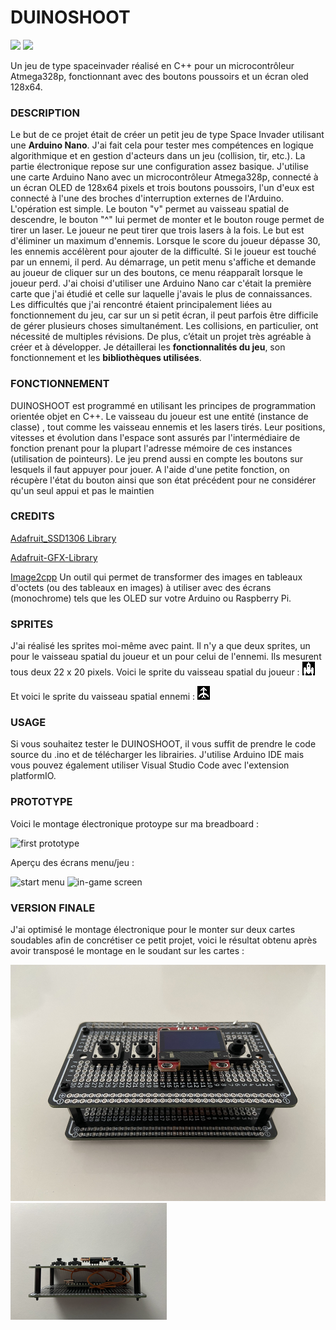 # DUINOSHOOT
![](https://img.shields.io/badge/Made_in-C++-red)
![](https://img.shields.io/badge/Arduino-project-yellow)

Un jeu de type spaceinvader réalisé en C++ pour un microcontrôleur Atmega328p, fonctionnant avec des boutons poussoirs et un écran oled 128x64.

### DESCRIPTION
Le but de ce projet était de créer un petit jeu de type Space Invader utilisant une **Arduino Nano**. J'ai fait cela pour tester mes compétences en logique algorithmique et en gestion d'acteurs dans un jeu (collision, tir, etc.). La partie électronique repose sur une configuration assez basique. J'utilise une carte Arduino Nano avec un microcontrôleur Atmega328p, connecté à un écran OLED de 128x64 pixels et trois boutons poussoirs, l'un d'eux est connecté à l'une des broches d'interruption externes de l'Arduino. L'opération est simple. Le bouton "v" permet au vaisseau spatial de descendre, le bouton "^" lui permet de monter et le bouton rouge permet de tirer un laser. Le joueur ne peut tirer que trois lasers à la fois. Le but est d'éliminer un maximum d'ennemis. Lorsque le score du joueur dépasse 30, les ennemis accélèrent pour ajouter de la difficulté. Si le joueur est touché par un ennemi, il perd. Au démarrage, un petit menu s'affiche et demande au joueur de cliquer sur un des boutons, ce menu réapparaît lorsque le joueur perd.
J'ai choisi d'utiliser une Arduino Nano car c'était la première carte que j'ai étudié et celle sur laquelle j'avais le plus de connaissances. Les difficultés que j'ai rencontré étaient principalement liées au fonctionnement du jeu, car sur un si petit écran, il peut parfois être difficile de gérer plusieurs choses simultanément. Les collisions, en particulier, ont nécessité de multiples révisions. De plus, c’était un projet très agréable à créer et à développer. Je détaillerai les **fonctionnalités du jeu**, son fonctionnement et les **bibliothèques utilisées**.

### FONCTIONNEMENT
DUINOSHOOT est programmé en utilisant les principes de programmation orientée objet en C++. Le vaisseau du joueur est une entité (instance de classe) , tout comme les vaisseau ennemis et les lasers tirés. Leur positions, vitesses et évolution dans l'espace sont 
assurés par l'intermédiaire de fonction prenant pour la plupart l'adresse mémoire de ces instances (utilisation de pointeurs). Le jeu prend aussi en compte les boutons sur lesquels il faut appuyer pour jouer. A l'aide d'une petite fonction, on récupère l'état du bouton ainsi que son état précédent pour ne considérer qu'un seul appui et pas le maintien

### CREDITS
[Adafruit_SSD1306 Library](https://github.com/adafruit/Adafruit_SSD1306)

[Adafruit-GFX-Library](https://github.com/adafruit/Adafruit-GFX-Library)

[Image2cpp](https://javl.github.io/image2cpp/) Un outil qui permet de transformer des images en tableaux d'octets (ou des tableaux en images) à utiliser avec des écrans (monochrome) tels que les OLED sur votre Arduino ou Raspberry Pi.

### SPRITES
J'ai réalisé les sprites moi-même avec paint. Il n'y a que deux sprites, un pour le vaisseau spatial du joueur et un pour celui de l'ennemi. Ils mesurent tous deux 22 x 20 pixels.
Voici le sprite du vaisseau spatial du joueur :
![sapceship sprite made with paint](images/spaceship.bmp)

Et voici le sprite du vaisseau spatial ennemi :
![ennemy spaceship sprite made with paint](images/sprite_ennemy.bmp)

### USAGE
Si vous souhaitez tester le DUINOSHOOT, il vous suffit de prendre le code source du .ino et de télécharger les librairies. J'utilise Arduino IDE mais vous pouvez également utiliser Visual Studio Code avec l'extension platformIO.

### PROTOTYPE
Voici le montage électronique protoype sur ma breadboard : 

![first prototype](images/prototype.bmp)

Aperçu des écrans menu/jeu :

![start menu](images/start_menu_prototype.bmp)
![in-game screen](images/game_prototype.bmp)

### VERSION FINALE
J'ai optimisé le montage électronique pour le monter sur deux cartes soudables afin de concrétiser ce petit projet, voici le résultat obtenu après avoir transposé le montage en le soudant sur les cartes : 

![montage final haut](images/FINAL.bmp)
![montage final côté](images/FINAL_SIDE.bmp)



